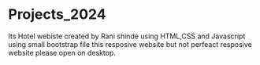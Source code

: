 # Projects_2024
Its Hotel webiste created by Rani shinde using HTML,CSS and Javascript using small bootstrap file this resposive website but not perfeact resposive website please open on desktop. 
